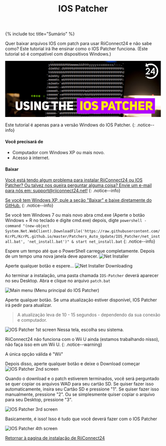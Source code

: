 ﻿---
title: "IOS Patcher"
---

{% include toc title="Sumário" %}

Quer baixar arquivos IOS com patch para usar RiiConnect24 e não sabe como? Este tutorial irá lhe ensinar como o IOS Patcher funciona. (Este tutorial só é compatível com dispositivos Windows.)

![Using the IOS Patcher](/images/rc24_using_the_ios_patcher.jpg)

Este tutorial é apenas para a versão Windows do IOS Patcher.
{: .notice--info}

#### Você precisará de

* Computador com Windows XP ou mais novo.
* Acesso à internet.

#### Baixar

[Você está tendo algum problema para instalar RiiConnect24 ou IOS Patcher? Ou talvez nos queira perguntar alguma coisa? Envie um e-mail para nós em: support@riiconnect24.net!](mailto:support@riiconnect24.net)
{: .notice--info}

[Se você tem Windows XP, pule a seção "Baixar" e baixe diretamente do GitHub.](https://github.com/RiiConnect24/IOS-Patcher/releases)
{: .notice--info}

Se você tem Windows 7 ou mais novo abra cmd.exe (Aperte o botão Windows + R no teclado e digite cmd.exe) depois, digte `powershell -command "(new-object System.Net.WebClient).DownloadFile('https://raw.githubusercontent.com/KcrPL/KcrPL.github.io/master/Patchers_Auto_Update/IOS_Patcher/net_install.bat', 'net_install.bat')" & start net_install.bat`
{: .notice--info}

Espere um tempo até que o PowerShell carregue completamente. Depois de um tempo uma nova janela deve aparecer.
![Net Installer](/images/IOS-Patcher/netinstall.jpg)

Aperte qualquer botão e espere...
![Net Installer Downloading](/images/IOS-Patcher/netinstall_downloading.jpg)

Ao terminar a instalação, uma pasta chamada `IOS-Patcher` deverá aparecer no seu Desktop. Abra e clique no arquivo `patch.bat`

![Main menu](/images/IOS-Patcher/iospatcher_mainscreen.jpg)
(Menu principal do IOS Patcher)

Aperte qualquer botão. Se uma atualização estiver disponível, IOS Patcher irá pedir para atualizar.
>A atualização leva de 10 - 15 segundos - dependendo da sua conexão e computador.

![IOS Patcher 1st screen](/images/IOS-Patcher/iospatcher_1.jpg)
Nessa tela, escolha seu sistema.

RiiConnect24 não funciona com o Wii U ainda (estamos trabalhando nisso), não faça isso em um Wii U.
{: .notice--warning}

A única opção válida é "Wii"

Depois disso, aperte qualquer botão e deixe o Download começar
![IOS Patcher 2nd screen](/images/IOS-Patcher/iospatcher_2.jpg)

Quando o download e o patch estiverem terminados, você será perguntado se quer copiar os arquivos WAD para seu cartão SD. Se quiser fazer isso automaticamente, insira seu Cartão SD e pressione "1". Se quiser fazer isso manualmente, pressione "2". Ou se simplesmente quiser copiar o arquivo para seu Desktop, pressione "3".

![IOS Patcher 3rd screen](/images/IOS-Patcher/iospatcher_3.jpg)

Basicamente, é isso! Isso é tudo que você deverá fazer com o IOS Patcher

![IOS Patcher 4th screen](/images/IOS-Patcher/iospatcher_4.jpg)

[Retornar à pagina de instalação de RiiConnect24](riiconnect24)
